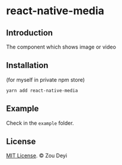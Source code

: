 # react-native-media

## Introduction
The component which shows image or video

## Installation
 (for myself in private npm store)
```
yarn add react-native-media
```

## Example
Check in the `example` folder.

## License

[MIT License](http://opensource.org/licenses/mit-license.html). © Zou Deyi
